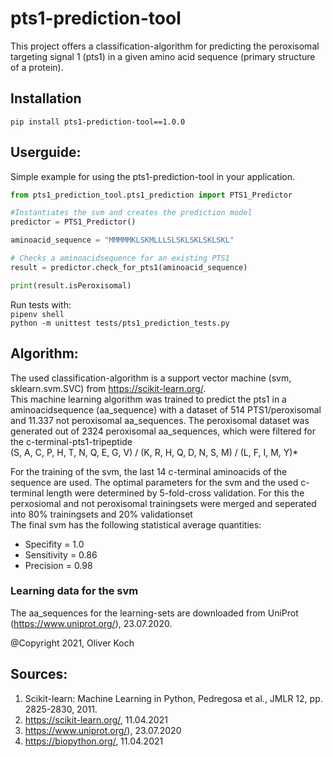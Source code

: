 # pts1-prediction-tool
This project offers a classification-algorithm for predicting the peroxisomal targeting signal 1 (pts1) in a given amino acid sequence (primary structure of a protein).

## Installation
``` pip install pts1-prediction-tool==1.0.0 ```
## Userguide:
Simple example for using the pts1-prediction-tool in your application.
```python
from pts1_prediction_tool.pts1_prediction import PTS1_Predictor

#Instantiates the svm and creates the prediction model
predictor = PTS1_Predictor()

aminoacid_sequence = "MMMMMKLSKMLLLSLSKLSKLSKLSKL"

# Checks a aminoacidsequence for an existing PTS1 
result = predictor.check_for_pts1(aminoacid_sequence)

print(result.isPeroxisomal)
```

Run tests with: \
```pipenv shell  ``` \
```python -m unittest tests/pts1_prediction_tests.py ```

## Algorithm:
The used classification-algorithm is a support vector machine (svm, sklearn.svm.SVC) from https://scikit-learn.org/. \
This machine learning algorithm was trained to predict the pts1 in a aminoacidsequence (aa_sequence) with a dataset of
514 PTS1/peroxisomal and 11.337 not peroxisomal aa_sequences.
The peroxisomal dataset was generated out of 2324 peroxisomal aa_sequences, which were filtered for the c-terminal-pts1-tripeptide \
(S, A, C, P, H, T, N, Q, E, G, V) / (K, R, H, Q, D, N, S, M) / (L, F, I, M, Y)* 

For the training of the svm, the last 14 c-terminal aminoacids of the sequence are used.
The optimal parameters for the svm and the used c-terminal length were determined
by 5-fold-cross validation. For this the perxosiomal and not peroxisomal trainingsets were merged and
seperated into 80% trainingsets and 20% validationset\
The final svm has the following statistical average quantities:
* Specifity = 1.0 
* Sensitivity = 0.86
* Precision = 0.98

### Learning data for the svm
The aa_sequences for the learning-sets are downloaded from UniProt (https://www.uniprot.org/), 23.07.2020.

@Copyright 2021, Oliver Koch 

## Sources:
1. Scikit-learn: Machine Learning in Python, Pedregosa et al., JMLR 12, pp. 2825-2830, 2011.
1. https://scikit-learn.org/, 11.04.2021
1. https://www.uniprot.org/), 23.07.2020
1. https://biopython.org/, 11.04.2021